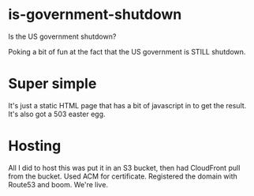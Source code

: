 # is-government-shutdown
Is the US government shutdown?

Poking a bit of fun at the fact that the US government is STILL shutdown.

# Super simple
It's just a static HTML page that has a bit of javascript in to get the result. It's also got a 503 easter egg.

# Hosting
All I did to host this was put it in an S3 bucket, then had CloudFront pull from the bucket. Used ACM for certificate. Registered the domain with Route53 and boom. We're live.
